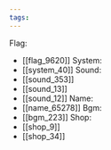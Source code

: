 ```yaml
---
tags:
---
```

Flag:
- [[flag_9620]]
System:
- [[system_40]]
Sound:
- [[sound_353]]
- [[sound_13]]
- [[sound_12]]
Name:
- [[name_65278]]
Bgm:
- [[bgm_223]]
Shop:
- [[shop_9]]
- [[shop_34]]
